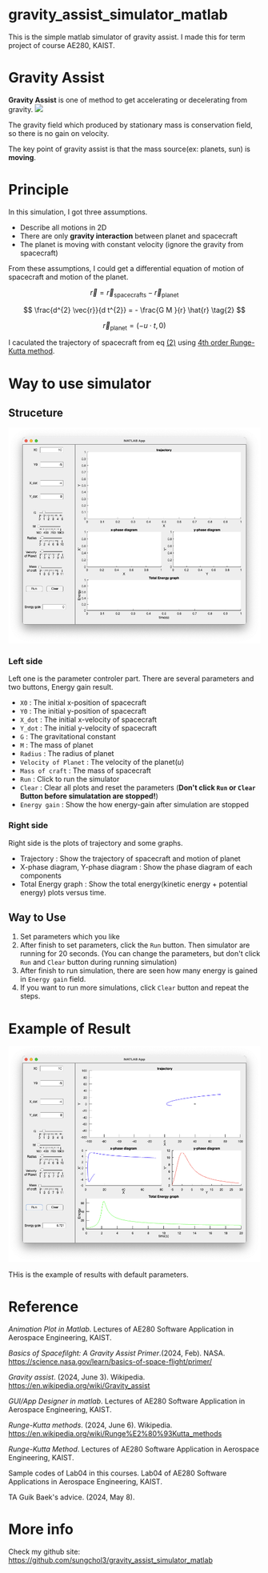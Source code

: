 # gravity_assist_simulator_matlab
This is the simple matlab simulator of gravity assist. I made this for term project of course AE280, KAIST.

# Gravity Assist
**Gravity Assist** is one of method to get accelerating or decelerating from gravity.
<img src="https://science.nasa.gov/wp-content/uploads/2023/07/04-spacecraft-velocity-420x2821-1.webp?w=2560&format=webp">

The gravity field which produced by stationary mass is conservation field, so there is no gain on velocity.

The key point of gravity assist is that the mass source(ex: planets, sun) is **moving**.

# Principle
In this simulation, I got three assumptions.
- Describe all motions in 2D
- There are only **gravity interaction** between planet and spacecraft
- The planet is moving with constant velocity (ignore the gravity from spacecraft)

From these assumptions, I could get a differential equation of motion of spacecraft and motion of the planet.


$$ \vec{r} = \vec{r}_{\text{spacecrafts}} - \vec{r}_{\text{planet}} \tag{1} $$


<a name="eq-2">

$$ \frac{d^{2} \vec{r}}{d t^{2}} = - \frac{G M }{r} \hat{r} \tag{2} $$

</a>


$$ \vec{r}_{\text{planet}} = (-u \cdot t, 0) \tag{3} $$

I caculated the trajectory of spacecraft from eq [(2)](#eq-2) using [4th order Runge-Kutta method][1].

# Way to use simulator
## Struceture
![My Simulator capture](Simulator_capture.png)
### Left side
Left one is the parameter controler part. There are several parameters and two buttons, Energy gain result.
- `X0` : The initial x-position of spacecraft
- `Y0` : The initial y-position of spacecraft
- `X_dot` : The initial x-velocity of spacecraft
- `Y_dot` : The initial y-velocity of spacecraft
- `G` : The gravitational constant
- `M` : The mass of planet
- `Radius` : The radius of planet
- `Velocity of Planet` : The velocity of the planet($u$)
- `Mass of craft` : The mass of spacecraft
- `Run` : Click to run the simulator
- `Clear` : Clear all plots and reset the parameters (**Don't click `Run` or `Clear` Button before simulatation are stopped!**)
- `Energy gain` : Show the how energy-gain after simulation are stopped

### Right side
Right side is the plots of trajectory and some graphs.
- Trajectory : Show the trajectory of spacecraft and motion of planet
- X-phase diagram, Y-phase diagram : Show the phase diagram of each components
- Total Energy graph : Show the total energy(kinetic energy + potential energy) plots versus time.

## Way to Use
1. Set parameters which you like
2. After finish to set parameters, click the `Run` button. Then simulator are running for 20 seconds. (You can change the parameters, but don't click `Run` and `Clear` button during running simulation)
3. After finish to run simulation, there are seen how many energy is gained in `Energy gain` field.
4. If you want to run more simulations, click `Clear` button and repeat the steps.

# Example of Result
![example result](Example_of_result_of_simulator.png)

THis is the example of results with default parameters.

[1]: https://en.wikipedia.org/wiki/Runge–Kutta_methods

# Reference
*Animation Plot in Matlab*. Lectures of AE280 Software Application in Aerospace Engineering, KAIST.

*Basics of Spacefilght: A Gravity Assist Primer*.(2024, Feb). NASA. https://science.nasa.gov/learn/basics-of-space-flight/primer/

*Gravity assist*. (2024, June 3). Wikipedia. https://en.wikipedia.org/wiki/Gravity_assist

*GUI/App Designer in matlab*. Lectures of AE280 Software Application in Aerospace Engineering, KAIST.

*Runge-Kutta methods*. (2024, June 6). Wikipedia. https://en.wikipedia.org/wiki/Runge%E2%80%93Kutta_methods

*Runge-Kutta Method*. Lectures of AE280 Software Application in Aerospace Engineering, KAIST.

Sample codes of Lab04 in this courses. Lab04 of AE280 Software Applications in Aerospace Engineering, KAIST.

TA Guik Baek's advice. (2024, May 8).

# More info
Check my github site: https://github.com/sungchol3/gravity_assist_simulator_matlab